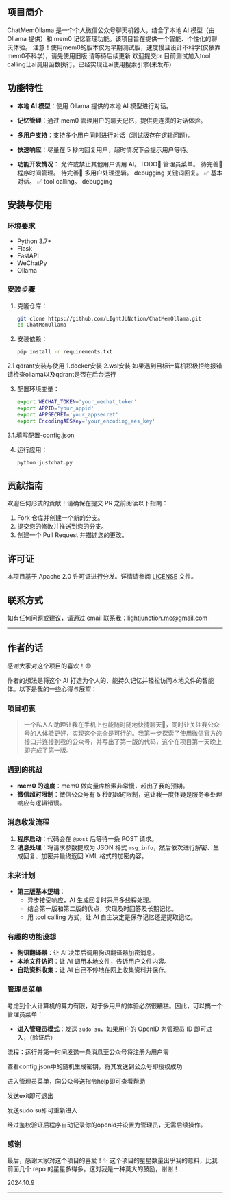 ## 项目简介

ChatMemOllama 是一个个人微信公众号聊天机器人，结合了本地 AI 模型（由 Ollama 提供）和 mem0 记忆管理功能。该项目旨在提供一个智能、个性化的聊天体验。
注意！使用mem0的版本仅为早期测试版，速度慢且设计不科学(仅依靠mem0不科学)，请先使用旧版
请等待后续更新 欢迎提交pr
目前测试加入tool calling让ai调用函数执行，已经实现让ai使用搜索引擎(未发布)

## 功能特性

- **本地 AI 模型**：使用 Ollama 提供的本地 AI 模型进行对话。
- **记忆管理**：通过 mem0 管理用户的聊天记忆，提供更连贯的对话体验。
- **多用户支持**：支持多个用户同时进行对话（测试版存在逻辑问题）。
- **快速响应**：尽量在 5 秒内回复用户，超时情况下会提示用户等待。

- **功能开发情况**：
允许或禁止其他用户调用 AI。TODO📌
管理员菜单。           待完善📌
程序时间管理。         待完善📌
多用户处理逻辑。       debugging
关键词回复。           ✅
基本对话。             ✅
tool calling。      debugging



## 安装与使用

### 环境要求

- Python 3.7+
- Flask
- FastAPI
- WeChatPy
- Ollama

### 安装步骤

1. 克隆仓库：
    ```bash
    git clone https://github.com/LIghtJUNction/ChatMemOllama.git
    cd ChatMemOllama
    ```

2. 安装依赖：
    ```bash
    pip install -r requirements.txt
    ```
2.1 qdrant安装与使用
1.docker安装
2.wsl安装
如果遇到目标计算机积极拒绝报错
请检查ollama以及qdrant是否在后台运行

3. 配置环境变量：
    ```bash
    export WECHAT_TOKEN='your_wechat_token'
    export APPID='your_appid'
    export APPSECRET='your_appsecret'
    export EncodingAESKey='your_encoding_aes_key'
    ```

 3.1.填写配置-config.json


4. 运行应用：
    ```bash
    python justchat.py
    ```

## 贡献指南

欢迎任何形式的贡献！请确保在提交 PR 之前阅读以下指南：

1. Fork 仓库并创建一个新的分支。
2. 提交您的修改并推送到您的分支。
3. 创建一个 Pull Request 并描述您的更改。

## 许可证

本项目基于 Apache 2.0 许可证进行分发。详情请参阅 [LICENSE](./LICENSE) 文件。

## 联系方式

如有任何问题或建议，请通过 email 联系我：lightjunction.me@gmail.com


---

## 作者的话

感谢大家对这个项目的喜欢！😊

作者的想法是将这个 AI 打造为个人的、能持久记忆并轻松访问本地文件的智能体。以下是我的一些心得与展望：

### 项目初衷

> 一个私人AI助理让我在手机上也能随时随地快捷聊天💬，同时让关注我公众号的人体验更好，实现这个完全是可行的。我第一步探索了使用微信官方的接口并连接到我的公众号，并写出了第一版的代码，这个在项目第一天晚上即完成了第一版。

### 遇到的挑战

- **mem0 的速度**：mem0 做向量库检索非常慢，超出了我的预期。
- **微信超时限制**：微信公众号有 5 秒的超时限制，这让我一度怀疑是服务器处理响应有逻辑错误。

### 消息收发流程

1. **程序启动**：代码会在 `@post` 后等待一条 POST 请求。
2. **消息处理**：将请求参数提取为 JSON 格式 `msg_info`，然后依次进行解密、生成回复、加密并最终返回 XML 格式的加密内容。

### 未来计划

- **第三版基本逻辑**：
  - 异步接受响应，AI 生成回复时采用多线程处理。
  - 结合第一版和第二版的优点，实现及时回答及长期记忆。
  - 用 tool calling 方式，让 AI 自主决定是保存记忆还是提取记忆。

### 有趣的功能设想

- **狗语翻译器**：让 AI 决策后调用狗语翻译器加密消息。
- **本地文件访问**：让 AI 调用本地文件，告诉用户文件内容。
- **自动资料收集**：让 AI 自己不停地在网上收集资料并保存。

### 管理员菜单

考虑到个人计算机的算力有限，对于多用户的体验必然很糟糕。因此，可以搞一个管理员菜单：

- **进入管理员模式**：发送 `sudo su`，如果用户的 OpenID 为管理员 ID 即可进入，（验证后）

流程：运行并第一时间发送一条消息至公众号将注册为用户零

查看config.json中的随机生成密钥，将其发送到公众号即授权成功

进入管理员菜单，向公众号送指令help即可查看帮助

发送exit即可退出

发送sudo su即可重新进入

经过鉴权验证后程序自动记录你的openid并设置为管理员，无需后续操作。



### 感谢

最后，感谢大家对这个项目的喜爱！✨ 这个项目的星星数量出乎我的意料，比我前面几个 repo 的星星多得多。这对我是一种莫大的鼓励，谢谢！

2024.10.9

---

